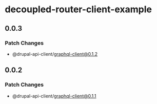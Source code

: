 # decoupled-router-client-example

## 0.0.3

### Patch Changes

- @drupal-api-client/graphql-client@0.1.2

## 0.0.2

### Patch Changes

- @drupal-api-client/graphql-client@0.1.1
